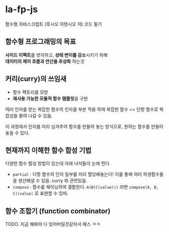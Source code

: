 # la-fp-js
함수형 자바스크립트 (루시오 아텐시오 저) 코드 필기

## 함수형 프로그래밍의 목표

**사이드 이팩트**를 방지하고, **상태 변이를 감소**시키기 위해\
**데이터의 제어 흐름과 연산을 추상화** 하는것

## 커리(curry)의 쓰임새

* 함수 팩토리를 모방
* **재사용 가능한 모듈적 함수 탬플릿**을 구현

여러 인자를 받는 복잡한 함수의 인자를 부분 적용 하여 복잡한 함수 => 단항 함수로 복잡성을 줄여 나갈 수 있음.

이 과정에서 인자를 미리 넘겨주어 함수를 만들어 놓는 방식으로, 원하는 함수를 만들어놓을 수 있다.

## 현재까지 이해한 함수 합성 기법

다양한 함수 합성 방법이 있는데 아래 녀석들이 눈에 띈다.

* `partial` : 다항 함수의 인자 일부를 미리 할당해놓는다! 이를 통해 여러 파생함수들을 생산해낼 수 있음. curry 와 관련있음.
* `compose` : 함수를 체이닝하여 결합한다. `A(B(C(value)))` 라면 `compose(A, B, C)(value)` 로 표현할 수 있따.

## 함수 조합기 (function combinator)

TODO. 지금 해봐야 다 잊어버릴것같아서 패스 ㅋㅋ